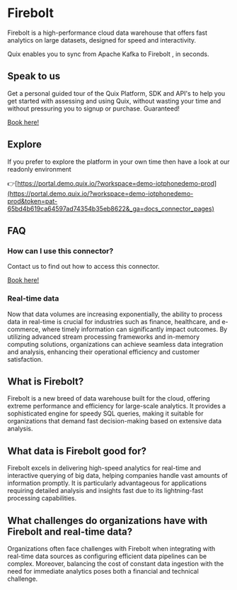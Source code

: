 <!--[tech-name]-->
# Firebolt

<!--[ai-blurb-about-tech]-->
Firebolt is a high-performance cloud data warehouse that offers fast analytics on large datasets, designed for speed and interactivity.

Quix enables you to sync from Apache Kafka <span id="to_or_from">to</span> <span id="techname">Firebolt</span> , in seconds.

## Speak to us

Get a personal guided tour of the Quix Platform, SDK and API's to help you get started with assessing and using Quix, without wasting your time and without pressuring you to signup or purchase. Guaranteed!

[Book here!](https://quix.io/book-a-demo)


## Explore

If you prefer to explore the platform in your own time then have a look at our readonly environment

👉[https://portal.demo.quix.io/?workspace=demo-iotphonedemo-prod](https://portal.demo.quix.io/?workspace=demo-iotphonedemo-prod&token=pat-65bd4b619ca64597ad74354b35eb8622&_ga=docs_connector_pages)


## FAQ 

### How can I use this connector?

Contact us to find out how to access this connector.

[Book here!](https://quix.io/book-a-demo)

### Real-time data

Now that data volumes are increasing exponentially, the ability to process data in real-time is crucial for industries such as finance, healthcare, and e-commerce, where timely information can significantly impact outcomes. By utilizing advanced stream processing frameworks and in-memory computing solutions, organizations can achieve seamless data integration and analysis, enhancing their operational efficiency and customer satisfaction.

## What is <span id="techname">Firebolt</span>?

<!--[tech-seo-text]-->
Firebolt is a new breed of data warehouse built for the cloud, offering extreme performance and efficiency for large-scale analytics. It provides a sophisticated engine for speedy SQL queries, making it suitable for organizations that demand fast decision-making based on extensive data analysis.

## What data is <span id="techname">Firebolt</span> good for?

<!--[tech-data-seo-text]-->
Firebolt excels in delivering high-speed analytics for real-time and interactive querying of big data, helping companies handle vast amounts of information promptly. It is particularly advantageous for applications requiring detailed analysis and insights fast due to its lightning-fast processing capabilities.

## What challenges do organizations have with <span id="techname">Firebolt</span> and real-time data?

<!--[tech-challenges-seo-text]-->
Organizations often face challenges with Firebolt when integrating with real-time data sources as configuring efficient data pipelines can be complex. Moreover, balancing the cost of constant data ingestion with the need for immediate analytics poses both a financial and technical challenge.